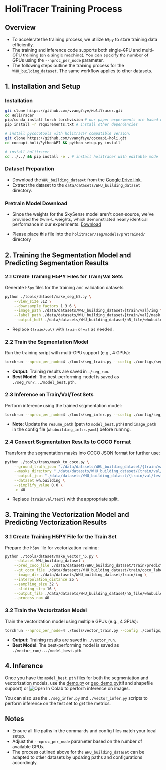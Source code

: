 # HoliTracer Training Process

## Overview
- To accelerate the training process, we utilize `h5py` to store training data efficiently.
- The training and inference code supports both single-GPU and multi-GPU training (on a single machine). You can specify the number of GPUs using the `--nproc_per_node` parameter.
- The following steps outline the training process for the `WHU_building_dataset`. The same workflow applies to other datasets.


## 1. Installation and Setup
### Installation
```bash
git clone https://github.com/vvangfaye/HoliTracer.git
cd HoliTracer
pip/conda install torch torchvision # our paper experiments are based on pytorch 2.5.1
pip install -r requirements.txt # install other dependencies

# install pycocotools with holitracer compatible version.
git clone https://github.com/vvangfaye/cocoapi-holi.git 
cd cocoapi-holi/PythonAPI && python setup.py install

# install holitracer
cd ../../ && pip install -e . # install holitracer with editable mode
```
### Dataset Preparation
- Download the `WHU_building_dataset` from the [Google Drive link](https://drive.google.com/drive/folders/1GQ0EnrZh0RRgiSAeELMOf1pAXQCl5qT4?usp=sharing).
- Extract the dataset to the `data/datasets/WHU_building_dataset` directory.

### Pretrain Model Download
- Since the weights for the SkySense model aren't open-source, we've provided the Swin-L weights, which demonstrated nearly identical performance in our experiments.
[Download](https://github.com/SwinTransformer/storage/releases/download/v1.0.0/swin_large_patch4_window12_384_22k.pth)

- Please place this file into the `holitracer/seg/models/pretrained/` directory

## 2. Training the Segmentation Model and Predicting Segmentation Results

### 2.1 Create Training H5PY Files for Train/Val Sets
Generate `h5py` files for the training and validation datasets:
```bash
python ./tools/dataset/make_seg_h5.py \
    --view_size 512 \
    --downsample_factors 1 3 6 \
    --image_path ./data/datasets/WHU_building_dataset/{train/val}/img \
    --label_path ./data/datasets/WHU_building_dataset/{train/val}/mask \
    --output_hdf5 ./data/datasets/WHU_building_dataset/h5_file/whubuilding_seg_{train/val}.h5
```
- Replace `{train/val}` with `train` or `val` as needed.

### 2.2 Train the Segmentation Model
Run the training script with multi-GPU support (e.g., 4 GPUs):
```bash
torchrun --nproc_per_node=4 ./tools/seg_train.py --config ./configs/seg_config/whubuilding_train.yaml
```
- **Output**: Training results are saved in `./seg_run`.
- **Best Model**: The best-performing model is saved as `./seg_run/.../model_best.pth`.

### 2.3 Inference on Train/Val/Test Sets
Perform inference using the trained segmentation model:
```bash
torchrun --nproc_per_node=4 ./tools/seg_infer.py --config ./config/seg_config/whubuilding_infer.yaml
```
- **Note**: Update the `resume_path` (path to `model_best.pth`) and `image_path` in the config file (`whubuilding_infer.yaml`) before running.

### 2.4 Convert Segmentation Results to COCO Format
Transform the segmentation masks into COCO JSON format for further use:
```bash
python ./tools/trans/mask_to_coco.py \
    --ground_truth_json "./data/datasets/WHU_building_dataset/{train/val/test}/coco_label_with_inter.json" \
    --masks_directory "./data/datasets/WHU_building_dataset/{train/val/test}/predict/holitracer/seg/" \
    --output_json "./data/datasets/WHU_building_dataset/{train/val/test}/predict/holitracer/holitracer.json" \
    --dataset whubuilding \
    --simplify_value 0.0 \
    -n 40
```
- Replace `{train/val/test}` with the appropriate split.

## 3. Training the Vectorization Model and Predicting Vectorization Results

### 3.1 Create Training H5PY File for the Train Set
Prepare the `h5py` file for vectorization training:
```bash
python ./tools/dataset/make_vector_h5.py \
    --dataset WHU_building_dataset \
    --pred_coco_file ./data/datasets/WHU_building_dataset/train/predict/holitracer/holitracer.json \
    --gt_coco_file ./data/datasets/WHU_building_dataset/train/coco_label_with_inter.json \
    --image_dir ./data/datasets/WHU_building_dataset/train/img \
    --interpolation_distance 25 \
    --sampling_size 32 \
    --sliding_step 16 \
    --output_file ./data/datasets/WHU_building_dataset/h5_file/whubuilding_vector_train.h5 \
    --process_num 40
```

### 3.2 Train the Vectorization Model
Train the vectorization model using multiple GPUs (e.g., 4 GPUs):
```bash
torchrun --nproc_per_node=4 ./tools/vector_train.py --config ./configs/vector_config/whubuilding_train.yaml
```
- **Output**: Training results are saved in `./vector_run`.
- **Best Model**: The best-performing model is saved as `./vector_run/.../model_best.pth`.

## 4. Inference
Once you have the `model_best.pth` files for both the segmentation and vectorization models, use the [demo.py](../demo.py) or [geo_demo.py](../geo_demo.py)(tif and shapefile support) or ![Open In Colab](https://colab.research.google.com/assets/colab-badge.svg) to perform inference on images.

You can also use the `./seg_infer.py` and `./vector_infer.py` scripts to perform inference on the test set to get the metrics.

## Notes
- Ensure all file paths in the commands and config files match your local setup.
- Adjust the `--nproc_per_node` parameter based on the number of available GPUs.
- The process outlined above for the `WHU_building_dataset` can be adapted to other datasets by updating paths and configurations accordingly.
